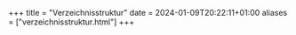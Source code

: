 +++
title = "Verzeichnisstruktur"
date = 2024-01-09T20:22:11+01:00
aliases = ["verzeichnisstruktur.html"]
+++
